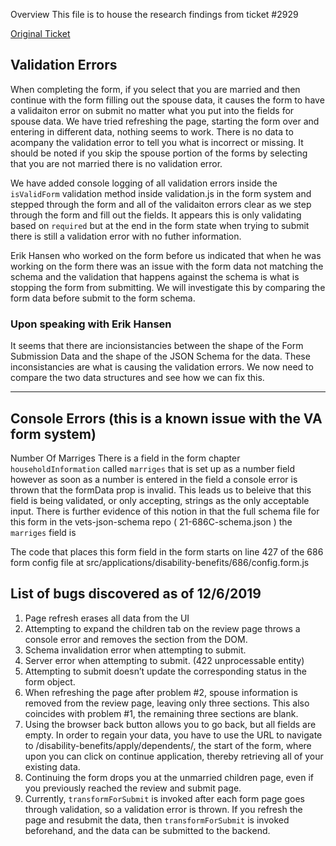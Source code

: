 
Overview
This file is to house the research findings from ticket #2929

[Original Ticket](https://github.com/department-of-veterans-affairs/va.gov-team/issues/2929)


## Validation Errors

When completing the form, if you select that you are married and then continue with the form filling out the spouse data, it causes the form to have a validaiton error on submit no matter what you put into the fields for spouse data. We have tried refreshing the page, starting the form over and entering in different data, nothing seems to work. There is no data to acompany the validation error to tell you what is incorrect or missing. It should be noted if you skip the spouse portion of the forms by selecting that you are not married there is no validation error.

We have added console logging of all validation errors inside the `isValidForm` validation method inside validation.js in the form system and stepped through the form and all of the validaiton errors clear as we step through the form and fill out the fields. It appears this is only validating based on `required` but at the end in the form state when trying to submit there is still a validation error with no futher information.

Erik Hansen who worked on the form before us indicated that when he was working on the form there was an issue with the form data not matching the schema and the validation that happens against the schema is what is stopping the form from submitting. We will investigate this by comparing the form data before submit to the form schema.

### Upon speaking with Erik Hansen

It seems that there are incionsistancies between the shape of the Form Submission Data and the shape of the JSON Schema for the data. These inconsistancies are what is causing the validation errors. We now need to compare the two data structures and see how we can fix this.

-------------------------------------------------------------------------------------------------------------------------

## Console Errors (this is a known issue with the VA form system)

Number Of Marriges
There is a field in the form chapter `householdInformation` called `marriges` that is set up as a number field however as soon as a number is entered in the field a console error is thrown that the formData prop is invalid. This leads us to beleive that this field is being validated, or only accepting, strings as the only acceptable input. There is further evidence of this notion in that the full schema file for this form in the vets-json-schema repo ( 21-686C-schema.json ) the `marriges` field is 

The code that places this form field in the form starts on line 427 of the 686 form config file at src/applications/disability-benefits/686/config.form.js

## List of bugs discovered as of 12/6/2019
1. Page refresh erases all data from the UI
2. Attempting to expand the children tab on the review page throws a console error and removes the section from the DOM.
3. Schema invalidation error when attempting to submit.
4. Server error when attempting to submit. (422 unprocessable entity)
5. Attempting to submit doesn’t update the corresponding status in the form object.
6. When refreshing the page after problem #2, spouse information is removed from the review page, leaving only three sections. This also coincides with problem #1, the remaining three sections are blank.
7. Using the browser back button allows you to go back, but all fields are empty. In order to regain your data, you have to use the URL to navigate to /disability-benefits/apply/dependents/, the start of the form, where upon you can click on continue application, thereby retrieving all of your existing data.
8. Continuing the form drops you at the unmarried children page, even if you previously reached the review and submit page.
9. Currently, `transformForSubmit` is invoked after each form page goes through validation, so a validation error is thrown. If you refresh the page and resubmit the data, then `transformForSubmit` is invoked beforehand, and the data can be submitted to the backend.
